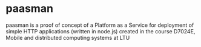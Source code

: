 paasman
=======

paasman is a proof of concept of a Platform as a Service for deployment of simple HTTP applications (written in node.js) created in the course D7024E, Mobile and distributed computing systems at LTU
